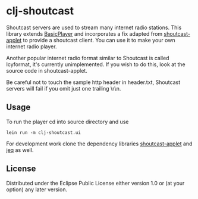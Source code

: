 # clj-shoutcast

Shoutcast servers are used to stream many internet radio stations.  This library extends [BasicPlayer](https://github.com/whamtet/BasicPlayer) and incorporates a fix adapted from [shoutcast-applet](https://github.com/whamtet/shoutcast-applet) to provide a shoutcast client.  You can use it to make your own internet radio player.

Another popular internet radio format similar to Shoutcast is called Icyformat, it's currently unimplemented.  If you wish to do this, look at the source code in shoutcast-applet.

Be careful not to touch the sample http header in header.txt, Shoutcast servers will fail if you omit just one trailing \r\n.

## Usage

To run the player cd into source directory and use

`lein run -m clj-shoutcast.ui`

For development work clone the dependency libraries [shoutcast-applet](https://github.com/whamtet/shoutcast-applet) and [jeq](https://github.com/whamtet/jeq) as well.

## License

Distributed under the Eclipse Public License either version 1.0 or (at
your option) any later version.
